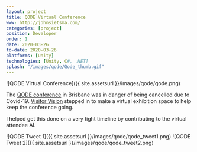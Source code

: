 ```yaml
---
layout: project
title: QODE Virtual Conference
www: http://johnsietsma.com/
categories: [project]
position: Developer
order: 1
date: 2020-03-26
to-date: 2020-03-26
platforms: [Unity]
technologies: [Unity, C#, .NET]
splash: "/images/qode/Qode_thumb.gif"
---
```


![QODE Virtual Conference]({{ site.assetsurl }}/images/qode/qode.png)

The [QODE conference](https://qodebrisbane.com/) in Brisbane was in danger of being cancelled due to Covid-19. [Visitor Vision](http://visitor.vision/) stepped in to make a virtual exhibition space to help keep the conference going.

I helped get this done on a very tight timeline by contributing to the virtual attendee AI.

![QODE Tweet 1]({{ site.assetsurl }}/images/qode/qode_tweet1.png)
![QODE Tweet 2]({{ site.assetsurl }}/images/qode/qode_tweet2.png)
